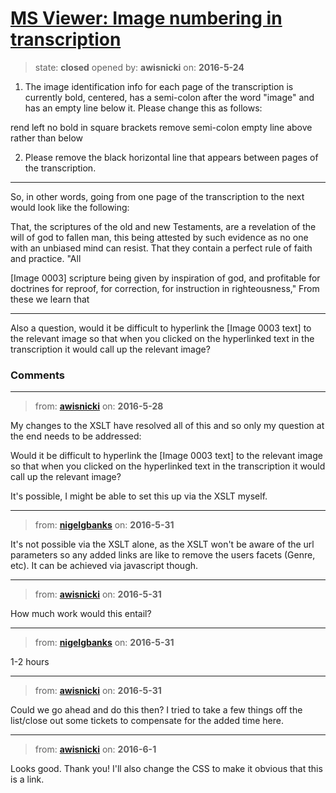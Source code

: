 # [MS Viewer: Image numbering in transcription](https://github.com/livingstoneonline/livingstoneonline/issues/45)

> state: **closed** opened by: **awisnicki** on: **2016-5-24**

1) The image identification info for each page of the transcription is currently bold, centered, has a semi-colon after the word &quot;image&quot; and has an empty line below it. Please change this as follows:

rend left
no bold
in square brackets
remove semi-colon
empty line above rather than below

2) Please remove the black horizontal line that appears between pages of the transcription.

---

So, in other words, going from one page of the transcription to the next would look like the following:

That, the scriptures of the old and new Testaments, are a revelation of the will
of god to fallen man, this being attested by such evidence as no one with an unbiased 
mind can resist. That they contain a perfect rule of faith and practice. &quot;All

[Image 0003]
scripture being given by inspiration of god, and profitable for doctrines for
reproof, for correction, for instruction in righteousness,&quot; From these we learn that 

---

Also a question, would it be difficult to hyperlink the [Image 0003 text] to the relevant image so that when you clicked on the hyperlinked text in the transcription it would call up the relevant image?


### Comments

---
> from: [**awisnicki**](https://github.com/livingstoneonline/livingstoneonline/issues/45#issuecomment-222311299) on: **2016-5-28**

My changes to the XSLT have resolved all of this and so only my question at the end needs to be addressed:

Would it be difficult to hyperlink the [Image 0003 text] to the relevant image so that when you clicked on the hyperlinked text in the transcription it would call up the relevant image?

It&#x27;s possible, I might be able to set this up via the XSLT myself.

---
> from: [**nigelgbanks**](https://github.com/livingstoneonline/livingstoneonline/issues/45#issuecomment-222726733) on: **2016-5-31**

It&#x27;s not possible via the XSLT alone, as the XSLT won&#x27;t be aware of the url parameters so any added links are like to remove the users facets (Genre, etc). It can be achieved via javascript though.

---
> from: [**awisnicki**](https://github.com/livingstoneonline/livingstoneonline/issues/45#issuecomment-222758953) on: **2016-5-31**

How much work would this entail?

---
> from: [**nigelgbanks**](https://github.com/livingstoneonline/livingstoneonline/issues/45#issuecomment-222759543) on: **2016-5-31**

1-2 hours

---
> from: [**awisnicki**](https://github.com/livingstoneonline/livingstoneonline/issues/45#issuecomment-222807676) on: **2016-5-31**

Could we go ahead and do this then? I tried to take a few things off the list/close out some tickets to compensate for the added time here.

---
> from: [**awisnicki**](https://github.com/livingstoneonline/livingstoneonline/issues/45#issuecomment-223080347) on: **2016-6-1**

Looks good. Thank you! I&#x27;ll also change the CSS to make it obvious that this is a link.

